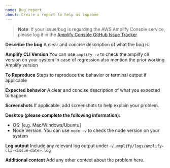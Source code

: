 ```yaml
---
name: Bug report
about: Create a report to help us improve
---
```


> **Note**: If your issue/bug is regarding the AWS Amplify Console service, please log it in the
> [Amplify Console GitHub Issue Tracker](https://github.com/aws-amplify/amplify-console/issues)

**Describe the bug**
A clear and concise description of what the bug is.

**Amplify CLI Version**
You can use `amplify -v` to check the amplify cli version on your system
In case of regression also mention the prior working Amplify version

**To Reproduce**
Steps to reproduce the behavior or terminal output if applicable

**Expected behavior**
A clear and concise description of what you expected to happen.

**Screenshots**
If applicable, add screenshots to help explain your problem.

**Desktop (please complete the following information):**

- OS: [e.g. Mac/Windows/Ubuntu]
- Node Version. You can use `node -v` to check the node version on your system

**Log output**
Include any relevant log output under `~/.amplify/logs/amplify-cli-<issue-date>.log`

**Additional context**
Add any other context about the problem here.
